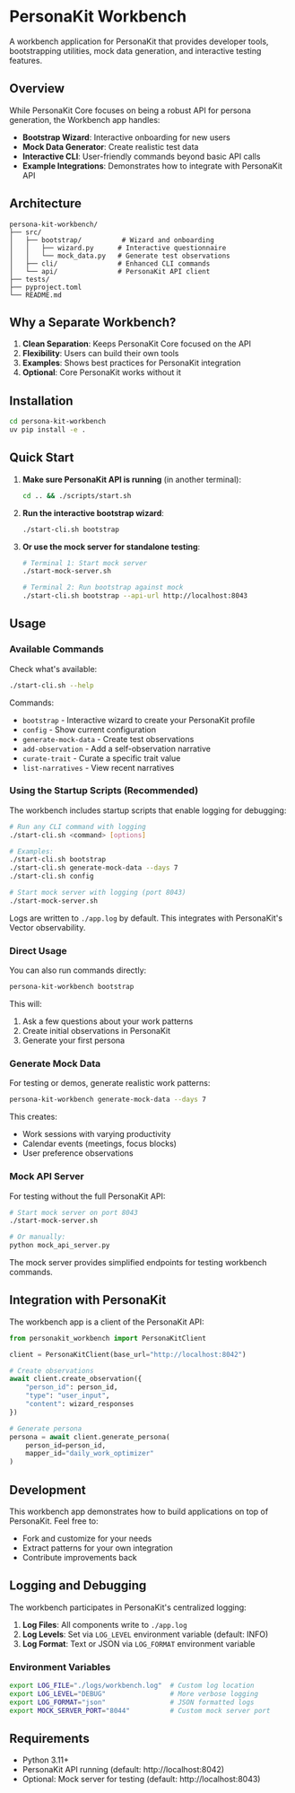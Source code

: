 # PersonaKit Workbench

A workbench application for PersonaKit that provides developer tools, bootstrapping utilities, mock data generation, and interactive testing features.

## Overview

While PersonaKit Core focuses on being a robust API for persona generation, the Workbench app handles:

- **Bootstrap Wizard**: Interactive onboarding for new users
- **Mock Data Generator**: Create realistic test data
- **Interactive CLI**: User-friendly commands beyond basic API calls
- **Example Integrations**: Demonstrates how to integrate with PersonaKit API

## Architecture

```
persona-kit-workbench/
├── src/
│   ├── bootstrap/          # Wizard and onboarding
│   │   ├── wizard.py      # Interactive questionnaire
│   │   └── mock_data.py   # Generate test observations
│   ├── cli/               # Enhanced CLI commands
│   └── api/               # PersonaKit API client
├── tests/
├── pyproject.toml
└── README.md
```

## Why a Separate Workbench?

1. **Clean Separation**: Keeps PersonaKit Core focused on the API
2. **Flexibility**: Users can build their own tools
3. **Examples**: Shows best practices for PersonaKit integration
4. **Optional**: Core PersonaKit works without it

## Installation

```bash
cd persona-kit-workbench
uv pip install -e .
```

## Quick Start

1. **Make sure PersonaKit API is running** (in another terminal):
   ```bash
   cd .. && ./scripts/start.sh
   ```

2. **Run the interactive bootstrap wizard**:
   ```bash
   ./start-cli.sh bootstrap
   ```

3. **Or use the mock server for standalone testing**:
   ```bash
   # Terminal 1: Start mock server
   ./start-mock-server.sh
   
   # Terminal 2: Run bootstrap against mock
   ./start-cli.sh bootstrap --api-url http://localhost:8043
   ```

## Usage

### Available Commands

Check what's available:
```bash
./start-cli.sh --help
```

Commands:
- `bootstrap` - Interactive wizard to create your PersonaKit profile
- `config` - Show current configuration
- `generate-mock-data` - Create test observations
- `add-observation` - Add a self-observation narrative
- `curate-trait` - Curate a specific trait value
- `list-narratives` - View recent narratives

### Using the Startup Scripts (Recommended)

The workbench includes startup scripts that enable logging for debugging:

```bash
# Run any CLI command with logging
./start-cli.sh <command> [options]

# Examples:
./start-cli.sh bootstrap
./start-cli.sh generate-mock-data --days 7
./start-cli.sh config

# Start mock server with logging (port 8043)
./start-mock-server.sh
```

Logs are written to `./app.log` by default. This integrates with PersonaKit's Vector observability.

### Direct Usage

You can also run commands directly:

```bash
persona-kit-workbench bootstrap
```

This will:
1. Ask a few questions about your work patterns
2. Create initial observations in PersonaKit
3. Generate your first persona

### Generate Mock Data

For testing or demos, generate realistic work patterns:

```bash
persona-kit-workbench generate-mock-data --days 7
```

This creates:
- Work sessions with varying productivity
- Calendar events (meetings, focus blocks)
- User preference observations

### Mock API Server

For testing without the full PersonaKit API:

```bash
# Start mock server on port 8043
./start-mock-server.sh

# Or manually:
python mock_api_server.py
```

The mock server provides simplified endpoints for testing workbench commands.

## Integration with PersonaKit

The workbench app is a client of the PersonaKit API:

```python
from personakit_workbench import PersonaKitClient

client = PersonaKitClient(base_url="http://localhost:8042")

# Create observations
await client.create_observation({
    "person_id": person_id,
    "type": "user_input",
    "content": wizard_responses
})

# Generate persona
persona = await client.generate_persona(
    person_id=person_id,
    mapper_id="daily_work_optimizer"
)
```

## Development

This workbench app demonstrates how to build applications on top of PersonaKit. Feel free to:

- Fork and customize for your needs
- Extract patterns for your own integration
- Contribute improvements back

## Logging and Debugging

The workbench participates in PersonaKit's centralized logging:

1. **Log Files**: All components write to `./app.log`
2. **Log Levels**: Set via `LOG_LEVEL` environment variable (default: INFO)
3. **Log Format**: Text or JSON via `LOG_FORMAT` environment variable

### Environment Variables

```bash
export LOG_FILE="./logs/workbench.log"  # Custom log location
export LOG_LEVEL="DEBUG"                # More verbose logging
export LOG_FORMAT="json"                # JSON formatted logs
export MOCK_SERVER_PORT="8044"          # Custom mock server port
```

## Requirements

- Python 3.11+
- PersonaKit API running (default: http://localhost:8042)
- Optional: Mock server for testing (default: http://localhost:8043)